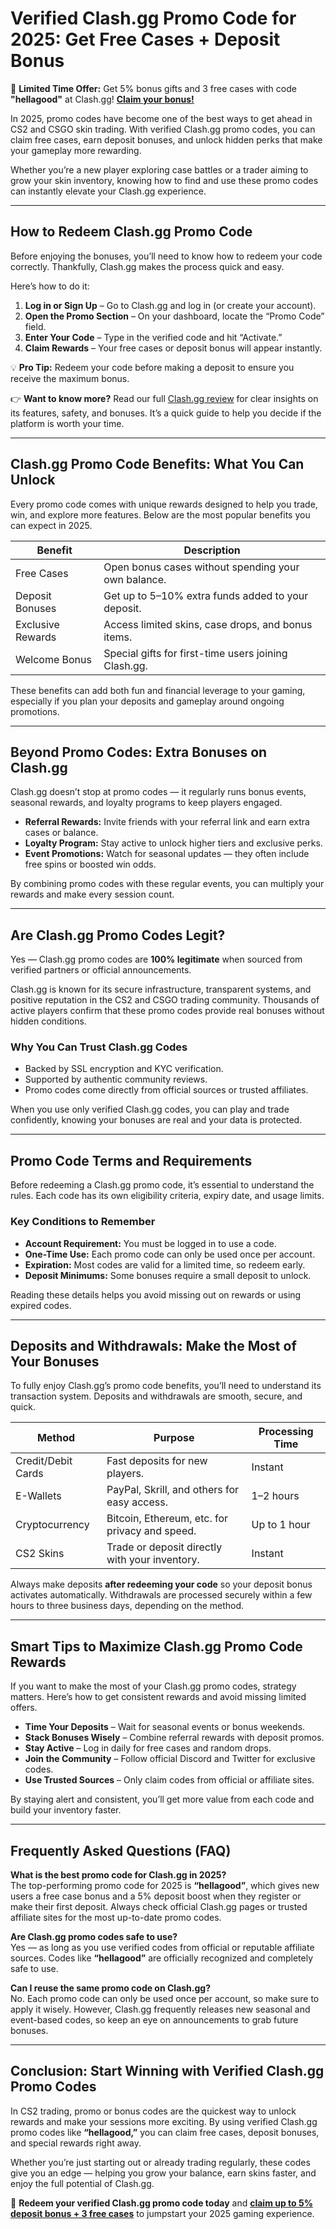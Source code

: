 # Verified Clash.gg Promo Code for 2025: Get Free Cases + Deposit Bonus

🎈 **Limited Time Offer:** Get 5% bonus gifts and 3 free cases with code **"hellagood"** at Clash.gg! **[Claim your bonus!](https://trk.clash.gg/click?o=2&a=285&c=8)**

In 2025, promo codes have become one of the best ways to get ahead in CS2 and CSGO skin trading. With verified Clash.gg promo codes, you can claim free cases, earn deposit bonuses, and unlock hidden perks that make your gameplay more rewarding.

Whether you’re a new player exploring case battles or a trader aiming to grow your skin inventory, knowing how to find and use these promo codes can instantly elevate your Clash.gg experience.

---

## How to Redeem Clash.gg Promo Code

Before enjoying the bonuses, you’ll need to know how to redeem your code correctly. Thankfully, Clash.gg makes the process quick and easy.

Here’s how to do it:

1. **Log in or Sign Up** – Go to Clash.gg and log in (or create your account).  
2. **Open the Promo Section** – On your dashboard, locate the “Promo Code” field.  
3. **Enter Your Code** – Type in the verified code and hit “Activate.”  
4. **Claim Rewards** – Your free cases or deposit bonus will appear instantly.  

💡 **Pro Tip:** Redeem your code before making a deposit to ensure you receive the maximum bonus.

👉 **Want to know more?** Read our full [Clash.gg review](https://github.com/cs2gaminghub/clash-gg-review) for clear insights on its features, safety, and bonuses. It’s a quick guide to help you decide if the platform is worth your time.

---

## Clash.gg Promo Code Benefits: What You Can Unlock

Every promo code comes with unique rewards designed to help you trade, win, and explore more features. Below are the most popular benefits you can expect in 2025.

| **Benefit** | **Description** |
|--------------|-----------------|
| Free Cases | Open bonus cases without spending your own balance. |
| Deposit Bonuses | Get up to 5–10% extra funds added to your deposit. |
| Exclusive Rewards | Access limited skins, case drops, and bonus items. |
| Welcome Bonus | Special gifts for first-time users joining Clash.gg. |

These benefits can add both fun and financial leverage to your gaming, especially if you plan your deposits and gameplay around ongoing promotions.

---

## Beyond Promo Codes: Extra Bonuses on Clash.gg

Clash.gg doesn’t stop at promo codes — it regularly runs bonus events, seasonal rewards, and loyalty programs to keep players engaged.

- **Referral Rewards:** Invite friends with your referral link and earn extra cases or balance.  
- **Loyalty Program:** Stay active to unlock higher tiers and exclusive perks.  
- **Event Promotions:** Watch for seasonal updates — they often include free spins or boosted win odds.  

By combining promo codes with these regular events, you can multiply your rewards and make every session count.

---

## Are Clash.gg Promo Codes Legit?

Yes — Clash.gg promo codes are **100% legitimate** when sourced from verified partners or official announcements.

Clash.gg is known for its secure infrastructure, transparent systems, and positive reputation in the CS2 and CSGO trading community. Thousands of active players confirm that these promo codes provide real bonuses without hidden conditions.

### Why You Can Trust Clash.gg Codes

- Backed by SSL encryption and KYC verification.  
- Supported by authentic community reviews.  
- Promo codes come directly from official sources or trusted affiliates.  

When you use only verified Clash.gg codes, you can play and trade confidently, knowing your bonuses are real and your data is protected.

---

## Promo Code Terms and Requirements

Before redeeming a Clash.gg promo code, it’s essential to understand the rules. Each code has its own eligibility criteria, expiry date, and usage limits.

### Key Conditions to Remember

- **Account Requirement:** You must be logged in to use a code.  
- **One-Time Use:** Each promo code can only be used once per account.  
- **Expiration:** Most codes are valid for a limited time, so redeem early.  
- **Deposit Minimums:** Some bonuses require a small deposit to unlock.  

Reading these details helps you avoid missing out on rewards or using expired codes.

---

## Deposits and Withdrawals: Make the Most of Your Bonuses

To fully enjoy Clash.gg’s promo code benefits, you’ll need to understand its transaction system. Deposits and withdrawals are smooth, secure, and quick.

| **Method** | **Purpose** | **Processing Time** |
|-------------|--------------|---------------------|
| Credit/Debit Cards | Fast deposits for new players. | Instant |
| E-Wallets | PayPal, Skrill, and others for easy access. | 1–2 hours |
| Cryptocurrency | Bitcoin, Ethereum, etc. for privacy and speed. | Up to 1 hour |
| CS2 Skins | Trade or deposit directly with your inventory. | Instant |

Always make deposits **after redeeming your code** so your deposit bonus activates automatically. Withdrawals are processed securely within a few hours to three business days, depending on the method.

---

## Smart Tips to Maximize Clash.gg Promo Code Rewards

If you want to make the most of your Clash.gg promo codes, strategy matters. Here’s how to get consistent rewards and avoid missing limited offers.

- **Time Your Deposits** – Wait for seasonal events or bonus weekends.  
- **Stack Bonuses Wisely** – Combine referral rewards with deposit promos.  
- **Stay Active** – Log in daily for free cases and random drops.  
- **Join the Community** – Follow official Discord and Twitter for exclusive codes.  
- **Use Trusted Sources** – Only claim codes from official or affiliate sites.  

By staying alert and consistent, you’ll get more value from each code and build your inventory faster.

---

## Frequently Asked Questions (FAQ)

**What is the best promo code for Clash.gg in 2025?**  
The top-performing promo code for 2025 is **“hellagood”**, which gives new users a free case bonus and a 5% deposit boost when they register or make their first deposit. Always check official Clash.gg pages or trusted affiliate sites for the most up-to-date promo codes.

**Are Clash.gg promo codes safe to use?**  
Yes — as long as you use verified codes from official or reputable affiliate sources. Codes like **“hellagood”** are officially recognized and completely safe to use.

**Can I reuse the same promo code on Clash.gg?**  
No. Each promo code can only be used once per account, so make sure to apply it wisely. However, Clash.gg frequently releases new seasonal and event-based codes, so keep an eye on announcements to grab future bonuses.

---

## Conclusion: Start Winning with Verified Clash.gg Promo Codes

In CS2 trading, promo or bonus codes are the quickest way to unlock rewards and make your sessions more exciting. By using verified Clash.gg promo codes like **“hellagood,”** you can claim free cases, deposit bonuses, and special rewards right away.

Whether you’re just starting out or already trading regularly, these codes give you an edge — helping you grow your balance, earn skins faster, and enjoy the full potential of Clash.gg.

🎯 **Redeem your verified Clash.gg promo code today** and **[claim up to 5% deposit bonus + 3 free cases](https://trk.clash.gg/click?o=2&a=285&c=8)** to jumpstart your 2025 gaming experience.
